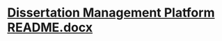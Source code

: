 # [Dissertation Management Platform README.docx](https://github.com/user-attachments/files/19893811/Dissertation.Management.Platform.README.docx)
